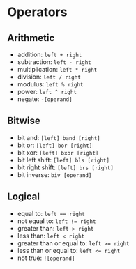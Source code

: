 # Operators

## Arithmetic

* addition: `left + right`
* subtraction: `left - right`
* multiplication: `left * right`
* division: `left / right`
* modulus: `left % right`
* power: `left ^ right`
* negate: `-[operand]`

## Bitwise

* bit and: `[left] band [right]`
* bit or: `[left] bor [right]`
* bit xor: `[left] bxor [right]`
* bit left shift: `[left] bls [right]`
* bit right shift: `[left] brs [right]`
* bit inverse: `biv [operand]`

## Logical

* equal to: `left == right`
* not equal to: `left != right`
* greater than: `left > right`
* less than: `left < right`
* greater than or equal to: `left >= right`
* less than or equal to: `left <= right`
* not true: `![operand]`